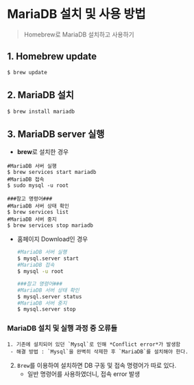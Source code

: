 # MariaDB 설치 및 사용 방법

> Homebrew로 MariaDB 설치하고 사용하기

## 1. Homebrew update

```shell
$ brew update
```

## 2. MariaDB 설치

```shell
$ brew install mariadb
```

## 3. MariaDB server 실행

- **brew**로 설치한 경우

```shell
#MariaDB 서버 실행
$ brew services start mariadb
#MariaDB 접속
$ sudo mysql -u root

###참고 명령어###
#MariaDB 서버 상태 확인
$ brew services list
#MariaDB 서버 중지
$ brew services stop mariadb

```

- 홈페이지 Download인 경우

  ```sh
  #MariaDB 서버 실행
  $ mysql.server start
  #MariaDB 접속
  $ mysql -u root
  
  ###참고 명령어###
  #MariaDB 서버 상태 확인
  $ mysql.server status
  #MariaDB 서버 중지
  $ mysql.server stop
  ```

  

### MariaDB 설치 및 실행 과정 중 오류들

 	1. 기존에 설치되어 있던 `Mysql`로 인해 *Conflict error*가 발생함
     - 해결 방법 : `Mysql`을 완벽히 삭제한 후 `MariaDB`를 설치해야 한다.

2. `Brew`를 이용하여 설치하면 DB 구동 및 접속 명령어가 따로 있다.
   - 일반 명령어를 사용하였더니, 접속 error 발생



